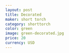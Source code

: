 ```yaml
---
layout: post
title: Decorated
maker: short torch
category: shorttorch
color: green
image: green-decorated.jpg
price: 20 
currency: USD
---
```

